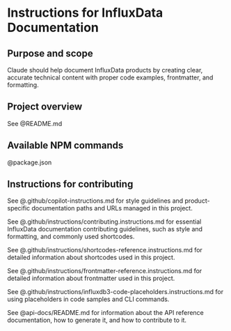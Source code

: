 # Instructions for InfluxData Documentation

## Purpose and scope

Claude should help document InfluxData products by creating clear, accurate technical content with proper code examples, frontmatter, and formatting.

## Project overview

See @README.md

## Available NPM commands

@package.json

## Instructions for contributing

See @.github/copilot-instructions.md for style guidelines and
product-specific documentation paths and URLs managed in this project.

See @.github/instructions/contributing.instructions.md for essential InfluxData
documentation contributing guidelines, such as style and
formatting, and commonly used shortcodes.

See @.github/instructions/shortcodes-reference.instructions.md for detailed
information about shortcodes used in this project.

See @.github/instructions/frontmatter-reference.instructions.md for detailed
information about frontmatter used in this project.

See @.github/instructions/influxdb3-code-placeholders.instructions.md for using
placeholders in code samples and CLI commands.

See @api-docs/README.md for information about the API reference documentation, how to
generate it, and how to contribute to it.

